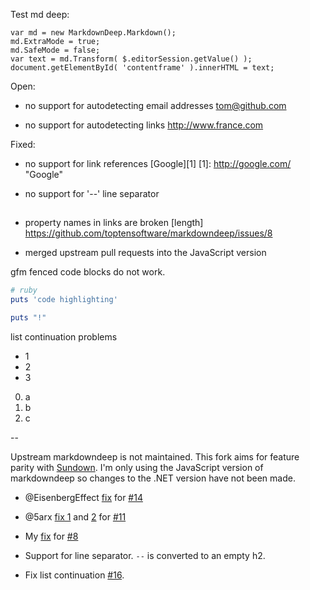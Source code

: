 Test md deep:

```
var md = new MarkdownDeep.Markdown();
md.ExtraMode = true;
md.SafeMode = false;
var text = md.Transform( $.editorSession.getValue() );
document.getElementById( 'contentframe' ).innerHTML = text;
```

Open:
- no support for autodetecting email addresses
<a href="mailto:tom@github.com">tom@github.com</a>

- no support for autodetecting links
<a href="http://www.france.com">http://www.france.com</a>


Fixed:
- no support for link references
[Google][1]
[1]: http://google.com/        "Google"


- no support for '--' line separator
<h2></h2>

- property names in links are broken
[length]
https://github.com/toptensoftware/markdowndeep/issues/8

- merged upstream pull requests into the JavaScript version


gfm fenced code blocks do not work.

```ruby
# ruby
puts 'code highlighting'

puts "!"
```


list continuation problems

- 1
- 2
- 3

0. a
0. b
0. c

--

Upstream markdowndeep is not maintained. This fork aims for feature parity with [Sundown](https://github.com/tanoku/sundown). I'm only using the JavaScript version of markdowndeep so changes to the .NET version have not been made.

- @EisenbergEffect [fix](https://github.com/shiftkey/markdowndeep/commit/93985bd51d2a749ea742ebf5c2f7397e579e1047) for [#14](https://github.com/toptensoftware/markdowndeep/pull/14)
- @5arx [fix 1](https://github.com/5arx/markdowndeep/commit/bbce4a4ba284e7113cb41ae772dcd77b0ec4e4a9) and [2](https://github.com/5arx/markdowndeep/commit/a29dae192855fc8dc13f7a008f7fae2d46d9d2ba) for [#11](https://github.com/toptensoftware/markdowndeep/pull/11)

- My [fix](https://github.com/bootstraponline/livepreview/commit/28ddc73f4f16855aa0b954bb6860bf3b651e40b6#L1L294) for [#8](https://github.com/toptensoftware/markdowndeep/issues/8)
- Support for line separator. `--` is converted to an empty h2.
- Fix list continuation [#16](https://github.com/toptensoftware/markdowndeep/issues/16).
